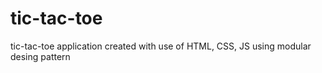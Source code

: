 # tic-tac-toe
tic-tac-toe application created with use of HTML, CSS, JS using modular desing pattern
